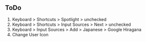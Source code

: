 ## ToDo

1. Keyboard > Shortcuts > Spotlight > unchecked
2. Keyboard > Shortcuts > Input Sources > Next > unchecked
3. Keyboard > Input Sources > Add > Japanese > Google Hiragana
4. Change User Icon
